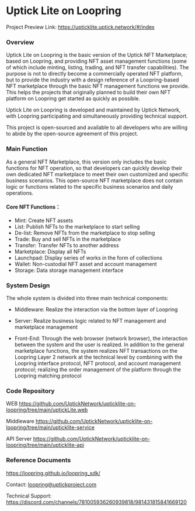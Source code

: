 # Uptick Lite on Loopring


Project Preview Link:
https://upticklite.uptick.network/#/index

### Overview
Uptick Lite on Loopring is the basic version of the Uptick NFT Marketplace; based on Loopring, and providing NFT asset management functions (some of which include minting, listing, trading, and NFT transfer capabilities). The purpose is not to directly become a commercially operated NFT platform, but to provide the industry with a design reference of a Loopring-based NFT marketplace through the basic NFT management functions we provide. This helps the projects that originally planned to build their own NFT platform on Loopring get started as quickly as possible.

Uptick Lite on Loopring is developed and maintained by Uptick Network, with Loopring participating and simultaneously providing technical support.

This project is open-sourced and available to all developers who are willing to abide by the open-source agreement of this project.

### Main Function
As a general NFT Marketplace, this version only includes the basic functions for NFT operation, so that developers can quickly develop their own dedicated NFT marketplace to meet their own customized and specific business scenarios. This open-source NFT marketplace does not contain logic or functions related to the specific business scenarios and daily operations.

#### Core NFT Functions：
  - Mint: Create NFT assets
  -  List: Publish NFTs to the marketplace to start selling
  -  De-list: Remove NFTs from the marketplace to stop selling
  -  Trade: Buy and sell NFTs in the marketplace
  - Transfer: Transfer NFTs to another address
  - Marketplace: Display all NFTs
  - Launchpad: Display series of works in the form of collections
  - Wallet: Non-custodial NFT asset and account management
  - Storage: Data storage management interface

### System Design
The whole system is divided into three main technical components:

  - Middleware: 
    Realize the interaction via the bottom layer of Loopring

  - Server: 
  Realize business logic related to NFT management and marketplace management
  - Front-End: Through the web browser (network browser), the interaction between the system and the user is realized. In addition to the general marketplace functions, the system realizes NFT transactions on the Loopring Layer 2 network at the technical level by combining with the Loopring interface protocol, NFT protocol, and account management protocol; realizing the order management of the platform through the Loopring matching protocol

### Code Repository

WEB
https://github.com/UptickNetwork/upticklite-on-loopring/tree/main/uptickLite.web

Middleware
https://github.com/UptickNetwork/upticklite-on-loopring/tree/main/upticklite-service

API Server
https://github.com/UptickNetwork/upticklite-on-loopring/tree/main/upticklite-api








### Reference Documents
https://loopring.github.io/loopring_sdk/

Contact: loopring@uptickproject.com

Technical Support: 
https://discord.com/channels/781005936260939818/981431815841669120



